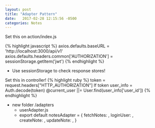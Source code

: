 ```yaml
---
layout: post
title: "Adapter Pattern"
date:   2017-02-28 12:15:56 -0500
categories: Notes
---
```


Set this on action/index.js

{% highlight javascript %}
	axios.defaults.baseURL = 'http://localhost:3000/api/v1'
	axios.defaults.headers.common['AUTHORIZATION'] = sessionStorage.getItem('jwt')
{% endhighlight %}

- Use sessionStorage to check response stores!

Set this in controller!
{% highlight ruby %}
	token = request.headers["HTTP_AUTHORIZATION"]
	If  token
		user_info = Auth.decode(token)
		@current_user ||= User.find(user_info['user_id'])
{% endhighlight %}

* new folder /adapters
	* userAdapter.js
	* export default notesAdapter = {
		fetchNotes: , loginUser: , createNote: , updateNote: , }	 
